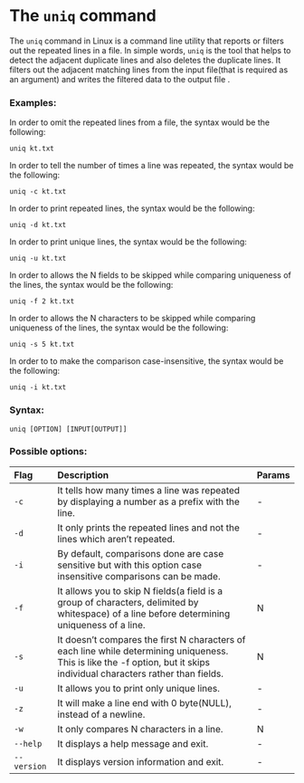# The `uniq` command

The `uniq` command in Linux is a command line utility that reports or filters out the repeated lines in a file. 
In simple words, `uniq` is the tool that helps to detect the adjacent duplicate lines and also deletes the duplicate lines. It filters out the adjacent matching lines from the input file(that is required as an argument) and writes the filtered data to the output file .

### Examples:

In order to omit the repeated lines from a file, the syntax would be the following:

```
uniq kt.txt
```

In order to tell the number of times a line was repeated, the syntax would be the following:

```
uniq -c kt.txt
```

In order to print repeated lines, the syntax would be the following:

```
uniq -d kt.txt
```

In order to print unique lines, the syntax would be the following:

```
uniq -u kt.txt
```

In order to allows the N fields to be skipped while comparing uniqueness of the lines, the syntax would be the following:

```
uniq -f 2 kt.txt
```

In order to allows the N characters to be skipped while comparing uniqueness of the lines, the syntax would be the following:

```
uniq -s 5 kt.txt
```

In order to to make the comparison case-insensitive, the syntax would be the following:

```
uniq -i kt.txt
```

### Syntax:

```
uniq [OPTION] [INPUT[OUTPUT]]
```

### Possible options:

|**Flag**   |**Description**   |**Params**   |
|:---|:---|:---|
|`-c`|It tells how many times a line was repeated by displaying a number as a prefix with the line.|-|
|`-d`|It only prints the repeated lines and not the lines which aren’t repeated.|-|
|`-i`|By default, comparisons done are case sensitive but with this option case insensitive comparisons can be made.|-|
|`-f`|It allows you to skip N fields(a field is a group of characters, delimited by whitespace) of a line before determining uniqueness of a line.|N|
|`-s`|It doesn’t compares the first N characters of each line while determining uniqueness. This is like the -f option, but it skips individual characters rather than fields.|N|
|`-u`|It allows you to print only unique lines.|-|
|`-z`|It will make a line end with 0 byte(NULL), instead of a newline.|-|
|`-w`|It only compares N characters in a line.|N|
|`--help`|It displays a help message and exit.|-|
|`--version`|It displays version information and exit.|-|
